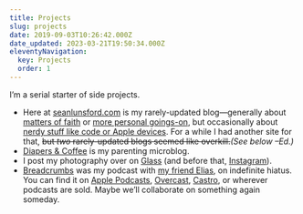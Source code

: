 ```yaml
---
title: Projects
slug: projects
date: 2019-09-03T10:26:42.000Z
date_updated: 2023-03-21T19:50:34.000Z
eleventyNavigation:
  key: Projects
  order: 1
---
```


I’m a serial starter of side projects.

- Here at [seanlunsford.com](/) is my rarely-updated blog—generally about [matters of faith](/categories/christianity) or [more personal goings-on](/categories/life), but occasionally about [nerdy stuff like code or Apple devices](/categories/technology). For a while I had another site for that, ~~but *two* rarely-updated blogs seemed like overkill.~~*(See below –Ed.)*
- [Diapers & Coffee](https://diapers.coffee/) is my parenting microblog.
- I post my photography over on [Glass](https://glass.photo/seanlunsford) (and before that, [Instagram](https://www.instagram.com/splunsford/)).
- [Breadcrumbs](https://breadcrumbsfm.com/) was my podcast with [my friend Elias](https://twitter.com/muffinworks), on indefinite hiatus. You can find it on [Apple Podcasts](https://podcasts.apple.com/us/podcast/breadcrumbs/id1141684029), [Overcast](https://overcast.fm/itunes1141684029/breadcrumbs), [Castro](https://castro.fm/podcast/f7168909-66c3-4e32-af6f-fc7d291a048f), or wherever podcasts are sold. Maybe we’ll collaborate on something again someday.
